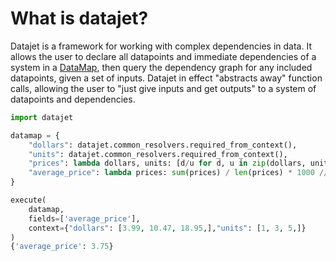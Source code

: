 # What is datajet?

Datajet is a framework for working with complex dependencies in data. It allows the user to declare all datapoints and immediate dependencies of a system in a [DataMap](./datamap-specs.md), then query the dependency graph for any included datapoints, given a set of inputs. Datajet in effect "abstracts away" function calls, allowing the user to "just give inputs and get outputs" to a system of datapoints and dependencies.

```python
import datajet

datamap = {
    "dollars": datajet.common_resolvers.required_from_context(),
    "units": datajet.common_resolvers.required_from_context(),
    "prices": lambda dollars, units: [d/u for d, u in zip(dollars, units)],
    "average_price": lambda prices: sum(prices) / len(prices) * 1000 // 10 / 100
}

execute(
    datamap,
    fields=['average_price'],
    context={"dollars": [3.99, 10.47, 18.95,],"units": [1, 3, 5,]}
)
{'average_price': 3.75}
```